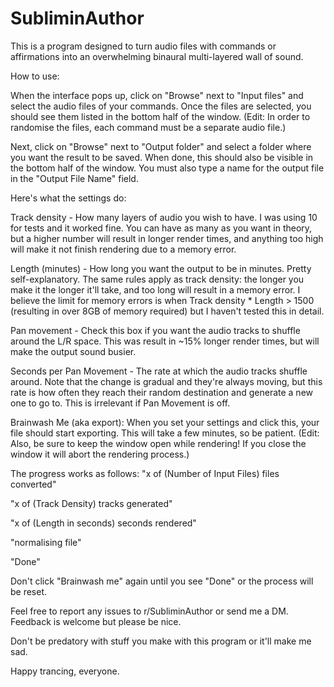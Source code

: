 # SubliminAuthor

This is a program designed to turn audio files with commands or affirmations into an overwhelming binaural multi-layered wall of sound.

How to use:

When the interface pops up, click on "Browse" next to "Input files" and select the audio files of your commands. Once the files are selected, you should see them listed in the bottom half of the window. (Edit: In order to randomise the files, each command must be a separate audio file.)

Next, click on "Browse" next to "Output folder" and select a folder where you want the result to be saved. When done, this should also be visible in the bottom half of the window. You must also type a name for the output file in the "Output File Name" field.

Here's what the settings do:

Track density - How many layers of audio you wish to have. I was using 10 for tests and it worked fine. You can have as many as you want in theory, but a higher number will result in longer render times, and anything too high will make it not finish rendering due to a memory error.

Length (minutes) - How long you want the output to be in minutes. Pretty self-explanatory. The same rules apply as track density: the longer you make it the longer it'll take, and too long will result in a memory error. I believe the limit for memory errors is when Track density * Length > 1500 (resulting in over 8GB of memory required) but I haven't tested this in detail.

Pan movement - Check this box if you want the audio tracks to shuffle around the L/R space. This was result in ~15% longer render times, but will make the output sound busier.

Seconds per Pan Movement - The rate at which the audio tracks shuffle around. Note that the change is gradual and they're always moving, but this rate is how often they reach their random destination and generate a new one to go to. This is irrelevant if Pan Movement is off.

Brainwash Me (aka export): When you set your settings and click this, your file should start exporting. This will take a few minutes, so be patient. (Edit: Also, be sure to keep the window open while rendering! If you close the window it will abort the rendering process.)

The progress works as follows:
"x of (Number of Input Files) files converted"

"x of (Track Density) tracks generated"

"x of (Length in seconds) seconds rendered"

"normalising file"

"Done"

Don't click "Brainwash me" again until you see "Done" or the process will be reset.

Feel free to report any issues to r/SubliminAuthor or send me a DM. Feedback is welcome but please be nice.

Don't be predatory with stuff you make with this program or it'll make me sad.

Happy trancing, everyone.
